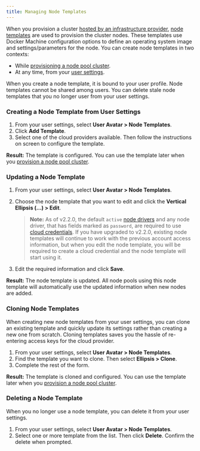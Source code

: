 ```yaml
---
title: Managing Node Templates
---
```


When you provision a cluster [hosted by an infrastructure provider](/docs/cluster-provisioning/rke-clusters/node-pools), [node templates](/docs/cluster-provisioning/rke-clusters/node-pools/#node-templates) are used to provision the cluster nodes. These templates use Docker Machine configuration options to define an operating system image and settings/parameters for the node. You can create node templates in two contexts:

- While [provisioning a node pool cluster](/docs/cluster-provisioning/rke-clusters/node-pools).
- At any time, from your [user settings](#creating-a-node-template-from-user-settings).

When you create a node template, it is bound to your user profile. Node templates cannot be shared among users. You can delete stale node templates that you no longer user from your user settings.

### Creating a Node Template from User Settings

1. From your user settings, select **User Avatar > Node Templates**.
1. Click **Add Template**.
1. Select one of the cloud providers available. Then follow the instructions on screen to configure the template.

**Result:** The template is configured. You can use the template later when you [provision a node pool cluster](/docs/cluster-provisioning/rke-clusters/node-pools).

### Updating a Node Template

1. From your user settings, select **User Avatar > Node Templates**.
1. Choose the node template that you want to edit and click the **Vertical Ellipsis (...) > Edit**.

   > **Note:** As of v2.2.0, the default `active` [node drivers](/docs/admin-settings/drivers/node-drivers/) and any node driver, that has fields marked as `password`, are required to use [cloud credentials](/docs/cluster-provisioning/rke-clusters/node-pools/#cloud-credentials). If you have upgraded to v2.2.0, existing node templates will continue to work with the previous account access information, but when you edit the node template, you will be required to create a cloud credential and the node template will start using it.

1. Edit the required information and click **Save**.

**Result:** The node template is updated. All node pools using this node template will automatically use the updated information when new nodes are added.

### Cloning Node Templates

When creating new node templates from your user settings, you can clone an existing template and quickly update its settings rather than creating a new one from scratch. Cloning templates saves you the hassle of re-entering access keys for the cloud provider.

1. From your user settings, select **User Avatar > Node Templates**.
1. Find the template you want to clone. Then select **Ellipsis > Clone**.
1. Complete the rest of the form.

**Result:** The template is cloned and configured. You can use the template later when you [provision a node pool cluster](/docs/cluster-provisioning/rke-clusters/node-pools).

### Deleting a Node Template

When you no longer use a node template, you can delete it from your user settings.

1. From your user settings, select **User Avatar > Node Templates**.
1. Select one or more template from the list. Then click **Delete**. Confirm the delete when prompted.
